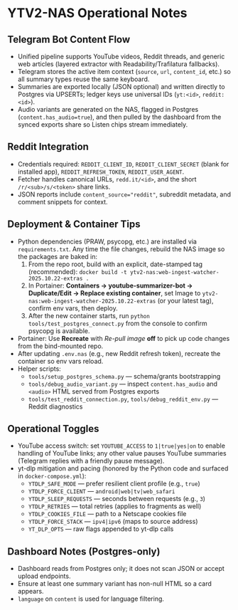 # YTV2-NAS Operational Notes

## Telegram Bot Content Flow
- Unified pipeline supports YouTube videos, Reddit threads, and generic web articles (layered extractor with Readability/Trafilatura fallbacks).
- Telegram stores the active item context (`source`, `url`, `content_id`, etc.) so all summary types reuse the same keyboard.
- Summaries are exported locally (JSON optional) and written directly to Postgres via UPSERTs; ledger keys use universal IDs (`yt:<id>`, `reddit:<id>`).
 - Audio variants are generated on the NAS, flagged in Postgres (`content.has_audio=true`), and then pulled by the dashboard from the synced exports share so Listen chips stream immediately.

## Reddit Integration
- Credentials required: `REDDIT_CLIENT_ID`, `REDDIT_CLIENT_SECRET` (blank for installed app), `REDDIT_REFRESH_TOKEN`, `REDDIT_USER_AGENT`.
- Fetcher handles canonical URLs, `redd.it/<id>`, and the short `/r/<sub>/s/<token>` share links.
- JSON reports include `content_source="reddit"`, subreddit metadata, and comment snippets for context.

## Deployment & Container Tips
- Python dependencies (PRAW, psycopg, etc.) are installed via `requirements.txt`. Any time the file changes, rebuild the NAS image so the packages are baked in:
  1. From the repo root, build with an explicit, date-stamped tag (recommended): `docker build -t ytv2-nas:web-ingest-watcher-2025.10.22-extras .`
  2. In Portainer: **Containers → youtube-summarizer-bot → Duplicate/Edit → Replace existing container**, set Image to `ytv2-nas:web-ingest-watcher-2025.10.22-extras` (or your latest tag), confirm env vars, then deploy.
  3. After the new container starts, run `python tools/test_postgres_connect.py` from the console to confirm psycopg is available.
- Portainer: Use **Recreate** with _Re-pull image_ **off** to pick up code changes from the bind-mounted repo.
- After updating `.env.nas` (e.g., new Reddit refresh token), recreate the container so env vars reload.
- Helper scripts:
  - `tools/setup_postgres_schema.py` — schema/grants bootstrapping
  - `tools/debug_audio_variant.py` — inspect `content.has_audio` and `<audio>` HTML served from Postgres exports
  - `tools/test_reddit_connection.py`, `tools/debug_reddit_env.py` — Reddit diagnostics

## Operational Toggles
- YouTube access switch: set `YOUTUBE_ACCESS` to `1|true|yes|on` to enable handling of YouTube links; any other value pauses YouTube summaries (Telegram replies with a friendly pause message).
- yt-dlp mitigation and pacing (honored by the Python code and surfaced in `docker-compose.yml`):
  - `YTDLP_SAFE_MODE` — prefer resilient client profile (e.g., `true`)
  - `YTDLP_FORCE_CLIENT` — `android|web|tv|web_safari`
  - `YTDLP_SLEEP_REQUESTS` — seconds between requests (e.g., `3`)
  - `YTDLP_RETRIES` — total retries (applies to fragments as well)
  - `YTDLP_COOKIES_FILE` — path to a Netscape cookies file
  - `YTDLP_FORCE_STACK` — `ipv4|ipv6` (maps to source address)
  - `YT_DLP_OPTS` — raw flags appended to yt-dlp calls

## Dashboard Notes (Postgres-only)
- Dashboard reads from Postgres only; it does not scan JSON or accept upload endpoints.
- Ensure at least one summary variant has non-null HTML so a card appears.
- `language` on `content` is used for language filtering.
